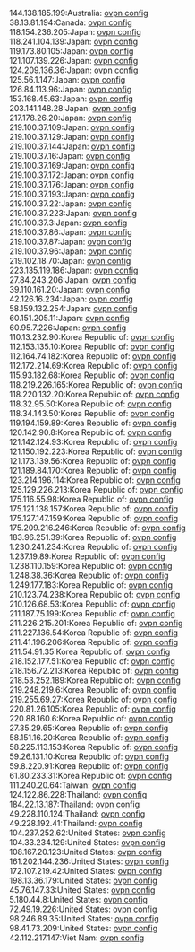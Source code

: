 144.138.185.199:Australia: [ovpn config](vpn/144_138_185_199.ovpn)  
38.13.81.194:Canada: [ovpn config](vpn/38_13_81_194.ovpn)  
118.154.236.205:Japan: [ovpn config](vpn/118_154_236_205.ovpn)  
118.241.104.139:Japan: [ovpn config](vpn/118_241_104_139.ovpn)  
119.173.80.105:Japan: [ovpn config](vpn/119_173_80_105.ovpn)  
121.107.139.226:Japan: [ovpn config](vpn/121_107_139_226.ovpn)  
124.209.136.36:Japan: [ovpn config](vpn/124_209_136_36.ovpn)  
125.56.1.147:Japan: [ovpn config](vpn/125_56_1_147.ovpn)  
126.84.113.96:Japan: [ovpn config](vpn/126_84_113_96.ovpn)  
153.168.45.63:Japan: [ovpn config](vpn/153_168_45_63.ovpn)  
203.141.148.28:Japan: [ovpn config](vpn/203_141_148_28.ovpn)  
217.178.26.20:Japan: [ovpn config](vpn/217_178_26_20.ovpn)  
219.100.37.109:Japan: [ovpn config](vpn/219_100_37_109.ovpn)  
219.100.37.129:Japan: [ovpn config](vpn/219_100_37_129.ovpn)  
219.100.37.144:Japan: [ovpn config](vpn/219_100_37_144.ovpn)  
219.100.37.16:Japan: [ovpn config](vpn/219_100_37_16.ovpn)  
219.100.37.169:Japan: [ovpn config](vpn/219_100_37_169.ovpn)  
219.100.37.172:Japan: [ovpn config](vpn/219_100_37_172.ovpn)  
219.100.37.176:Japan: [ovpn config](vpn/219_100_37_176.ovpn)  
219.100.37.193:Japan: [ovpn config](vpn/219_100_37_193.ovpn)  
219.100.37.22:Japan: [ovpn config](vpn/219_100_37_22.ovpn)  
219.100.37.223:Japan: [ovpn config](vpn/219_100_37_223.ovpn)  
219.100.37.3:Japan: [ovpn config](vpn/219_100_37_3.ovpn)  
219.100.37.86:Japan: [ovpn config](vpn/219_100_37_86.ovpn)  
219.100.37.87:Japan: [ovpn config](vpn/219_100_37_87.ovpn)  
219.100.37.96:Japan: [ovpn config](vpn/219_100_37_96.ovpn)  
219.102.18.70:Japan: [ovpn config](vpn/219_102_18_70.ovpn)  
223.135.119.186:Japan: [ovpn config](vpn/223_135_119_186.ovpn)  
27.84.243.206:Japan: [ovpn config](vpn/27_84_243_206.ovpn)  
39.110.161.20:Japan: [ovpn config](vpn/39_110_161_20.ovpn)  
42.126.16.234:Japan: [ovpn config](vpn/42_126_16_234.ovpn)  
58.159.132.254:Japan: [ovpn config](vpn/58_159_132_254.ovpn)  
60.151.205.11:Japan: [ovpn config](vpn/60_151_205_11.ovpn)  
60.95.7.226:Japan: [ovpn config](vpn/60_95_7_226.ovpn)  
110.13.232.90:Korea Republic of: [ovpn config](vpn/110_13_232_90.ovpn)  
112.153.135.10:Korea Republic of: [ovpn config](vpn/112_153_135_10.ovpn)  
112.164.74.182:Korea Republic of: [ovpn config](vpn/112_164_74_182.ovpn)  
112.172.214.69:Korea Republic of: [ovpn config](vpn/112_172_214_69.ovpn)  
115.93.182.68:Korea Republic of: [ovpn config](vpn/115_93_182_68.ovpn)  
118.219.226.165:Korea Republic of: [ovpn config](vpn/118_219_226_165.ovpn)  
118.220.132.20:Korea Republic of: [ovpn config](vpn/118_220_132_20.ovpn)  
118.32.95.50:Korea Republic of: [ovpn config](vpn/118_32_95_50.ovpn)  
118.34.143.50:Korea Republic of: [ovpn config](vpn/118_34_143_50.ovpn)  
119.194.159.89:Korea Republic of: [ovpn config](vpn/119_194_159_89.ovpn)  
120.142.90.8:Korea Republic of: [ovpn config](vpn/120_142_90_8.ovpn)  
121.142.124.93:Korea Republic of: [ovpn config](vpn/121_142_124_93.ovpn)  
121.150.192.223:Korea Republic of: [ovpn config](vpn/121_150_192_223.ovpn)  
121.173.139.56:Korea Republic of: [ovpn config](vpn/121_173_139_56.ovpn)  
121.189.84.170:Korea Republic of: [ovpn config](vpn/121_189_84_170.ovpn)  
123.214.196.114:Korea Republic of: [ovpn config](vpn/123_214_196_114.ovpn)  
125.129.226.213:Korea Republic of: [ovpn config](vpn/125_129_226_213.ovpn)  
175.116.55.98:Korea Republic of: [ovpn config](vpn/175_116_55_98.ovpn)  
175.121.138.157:Korea Republic of: [ovpn config](vpn/175_121_138_157.ovpn)  
175.127.147.159:Korea Republic of: [ovpn config](vpn/175_127_147_159.ovpn)  
175.209.216.246:Korea Republic of: [ovpn config](vpn/175_209_216_246.ovpn)  
183.96.251.39:Korea Republic of: [ovpn config](vpn/183_96_251_39.ovpn)  
1.230.241.234:Korea Republic of: [ovpn config](vpn/1_230_241_234.ovpn)  
1.237.19.89:Korea Republic of: [ovpn config](vpn/1_237_19_89.ovpn)  
1.238.110.159:Korea Republic of: [ovpn config](vpn/1_238_110_159.ovpn)  
1.248.38.36:Korea Republic of: [ovpn config](vpn/1_248_38_36.ovpn)  
1.249.177.183:Korea Republic of: [ovpn config](vpn/1_249_177_183.ovpn)  
210.123.74.238:Korea Republic of: [ovpn config](vpn/210_123_74_238.ovpn)  
210.126.68.53:Korea Republic of: [ovpn config](vpn/210_126_68_53.ovpn)  
211.187.75.199:Korea Republic of: [ovpn config](vpn/211_187_75_199.ovpn)  
211.226.215.201:Korea Republic of: [ovpn config](vpn/211_226_215_201.ovpn)  
211.227.136.54:Korea Republic of: [ovpn config](vpn/211_227_136_54.ovpn)  
211.41.196.206:Korea Republic of: [ovpn config](vpn/211_41_196_206.ovpn)  
211.54.91.35:Korea Republic of: [ovpn config](vpn/211_54_91_35.ovpn)  
218.152.177.51:Korea Republic of: [ovpn config](vpn/218_152_177_51.ovpn)  
218.156.72.213:Korea Republic of: [ovpn config](vpn/218_156_72_213.ovpn)  
218.53.252.189:Korea Republic of: [ovpn config](vpn/218_53_252_189.ovpn)  
219.248.219.6:Korea Republic of: [ovpn config](vpn/219_248_219_6.ovpn)  
219.255.69.27:Korea Republic of: [ovpn config](vpn/219_255_69_27.ovpn)  
220.81.26.105:Korea Republic of: [ovpn config](vpn/220_81_26_105.ovpn)  
220.88.160.6:Korea Republic of: [ovpn config](vpn/220_88_160_6.ovpn)  
27.35.29.65:Korea Republic of: [ovpn config](vpn/27_35_29_65.ovpn)  
58.151.16.20:Korea Republic of: [ovpn config](vpn/58_151_16_20.ovpn)  
58.225.113.153:Korea Republic of: [ovpn config](vpn/58_225_113_153.ovpn)  
59.26.131.10:Korea Republic of: [ovpn config](vpn/59_26_131_10.ovpn)  
59.8.220.91:Korea Republic of: [ovpn config](vpn/59_8_220_91.ovpn)  
61.80.233.31:Korea Republic of: [ovpn config](vpn/61_80_233_31.ovpn)  
111.240.20.64:Taiwan: [ovpn config](vpn/111_240_20_64.ovpn)  
124.122.86.228:Thailand: [ovpn config](vpn/124_122_86_228.ovpn)  
184.22.13.187:Thailand: [ovpn config](vpn/184_22_13_187.ovpn)  
49.228.110.124:Thailand: [ovpn config](vpn/49_228_110_124.ovpn)  
49.228.192.41:Thailand: [ovpn config](vpn/49_228_192_41.ovpn)  
104.237.252.62:United States: [ovpn config](vpn/104_237_252_62.ovpn)  
104.33.234.129:United States: [ovpn config](vpn/104_33_234_129.ovpn)  
108.167.20.123:United States: [ovpn config](vpn/108_167_20_123.ovpn)  
161.202.144.236:United States: [ovpn config](vpn/161_202_144_236.ovpn)  
172.107.219.42:United States: [ovpn config](vpn/172_107_219_42.ovpn)  
198.13.36.179:United States: [ovpn config](vpn/198_13_36_179.ovpn)  
45.76.147.33:United States: [ovpn config](vpn/45_76_147_33.ovpn)  
5.180.44.8:United States: [ovpn config](vpn/5_180_44_8.ovpn)  
72.49.19.226:United States: [ovpn config](vpn/72_49_19_226.ovpn)  
98.246.89.35:United States: [ovpn config](vpn/98_246_89_35.ovpn)  
98.41.73.209:United States: [ovpn config](vpn/98_41_73_209.ovpn)  
42.112.217.147:Viet Nam: [ovpn config](vpn/42_112_217_147.ovpn)  
